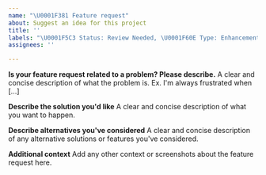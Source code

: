 ```yaml
---
name: "\U0001F381 Feature request"
about: Suggest an idea for this project
title: ''
labels: "\U0001F5C3️ Status: Review Needed, \U0001F60E Type: Enhancement"
assignees: ''

---
```


**Is your feature request related to a problem? Please describe.**
A clear and concise description of what the problem is. Ex. I'm always frustrated when [...]

**Describe the solution you'd like**
A clear and concise description of what you want to happen.

**Describe alternatives you've considered**
A clear and concise description of any alternative solutions or features you've considered.

**Additional context**
Add any other context or screenshots about the feature request here.
